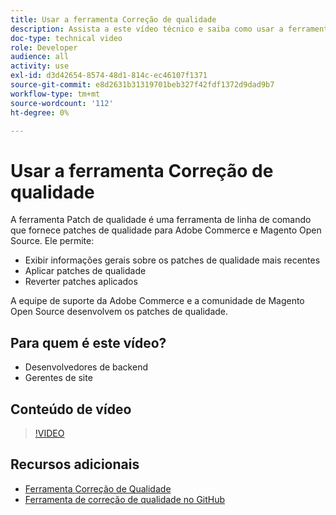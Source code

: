 ```yaml
---
title: Usar a ferramenta Correção de qualidade
description: Assista a este vídeo técnico e saiba como usar a ferramenta de correção de qualidade para Adobe Commerce e Magento Open Source.
doc-type: technical video
role: Developer
audience: all
activity: use
exl-id: d3d42654-8574-48d1-814c-ec46107f1371
source-git-commit: e8d2631b31319701beb327f42fdf1372d9dad9b7
workflow-type: tm+mt
source-wordcount: '112'
ht-degree: 0%

---
```


# Usar a ferramenta Correção de qualidade

A ferramenta Patch de qualidade é uma ferramenta de linha de comando que fornece patches de qualidade para Adobe Commerce e Magento Open Source. Ele permite:

- Exibir informações gerais sobre os patches de qualidade mais recentes
- Aplicar patches de qualidade
- Reverter patches aplicados

A equipe de suporte da Adobe Commerce e a comunidade de Magento Open Source desenvolvem os patches de qualidade.

## Para quem é este vídeo?

- Desenvolvedores de backend
- Gerentes de site

## Conteúdo de vídeo

>[!VIDEO](https://video.tv.adobe.com/v/344000?quality=12&learn=on)

## Recursos adicionais

- [Ferramenta Correção de Qualidade](https://experienceleague.adobe.com/tools/commerce-quality-patches/index.html)
- [Ferramenta de correção de qualidade no GitHub](https://github.com/magento/quality-patches)
